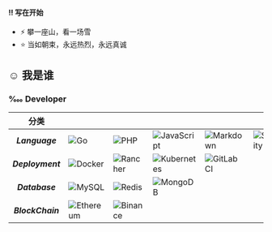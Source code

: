 #### ‼ 写在开始
- ⚡ 攀一座山，看一场雪
- ⭐ 当如朝束，永远热烈，永远真诚

## ☺ 我是谁


### ‱ Developer

| 分类 | | | | | |
| :--------:   | :----- | :---- |:---- |:---- |:---- |
|***Language***|![Go](https://img.shields.io/badge/go-%23323330.svg?style=for-the-badge&logo=go&logoColor=white)|![PHP](https://img.shields.io/badge/php-%23323330.svg?style=for-the-badge&logo=php&logoColor=white)|![JavaScript](https://img.shields.io/badge/javascript-%23323330.svg?style=for-the-badge&logo=javascript&logoColor=%23F7DF1E)|![Markdown](https://img.shields.io/badge/markdown-%23323330.svg?style=for-the-badge&logo=markdown&logoColor=white)|![Solidity](https://img.shields.io/badge/Solidity-%23323330.svg?style=for-the-badge&logo=solidity&logoColor=white)|
|***Deployment***|![Docker](https://img.shields.io/badge/docker-%230db7ed.svg?style=for-the-badge&logo=docker&logoColor=white)|![Rancher](https://img.shields.io/badge/rancher-%230db7ed.svg?style=for-the-badge&logo=rancher&logoColor=white)|![Kubernetes](https://img.shields.io/badge/kubernetes-%230db7ed.svg?style=for-the-badge&logo=kubernetes&logoColor=white)|![GitLab CI](https://img.shields.io/badge/gitlab%20ci-%230db7ed.svg?style=for-the-badge&logo=gitlab&logoColor=white)|
|***Database***|![MySQL](https://img.shields.io/badge/mysql-%23DD0031.svg?style=for-the-badge&logo=mysql&logoColor=white)|![Redis](https://img.shields.io/badge/redis-%23DD0031.svg?style=for-the-badge&logo=redis&logoColor=white)|![MongoDB](https://img.shields.io/badge/MongoDB-%23DD0031.svg?style=for-the-badge&logo=mongodb&logoColor=white)|
|***BlockChain***|![Ethereum](https://img.shields.io/badge/Ethereum-FCD535?style=for-the-badge&logo=Ethereum&logoColor=white)|![Binance](https://img.shields.io/badge/Binance-FCD535?style=for-the-badge&logo=binance&logoColor=white)|

